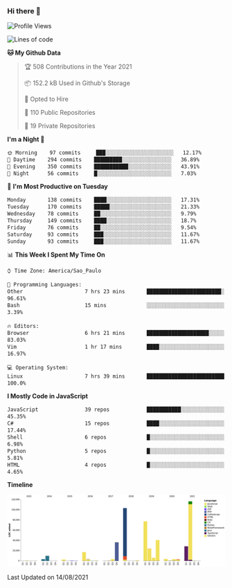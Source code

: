 ### Hi there 👋

<!--START_SECTION:waka-->
![Profile Views](http://img.shields.io/badge/Profile%20Views-30-blue)

![Lines of code](https://img.shields.io/badge/From%20Hello%20World%20I%27ve%20Written-485956%20lines%20of%20code-blue)

**🐱 My Github Data** 

> 🏆 508 Contributions in the Year 2021
 > 
> 📦 152.2 kB Used in Github's Storage 
 > 
> 💼 Opted to Hire
 > 
> 📜 110 Public Repositories 
 > 
> 🔑 19 Private Repositories  
 > 
**I'm a Night 🦉** 

```text
🌞 Morning    97 commits     ███░░░░░░░░░░░░░░░░░░░░░░   12.17% 
🌆 Daytime    294 commits    █████████░░░░░░░░░░░░░░░░   36.89% 
🌃 Evening    350 commits    ███████████░░░░░░░░░░░░░░   43.91% 
🌙 Night      56 commits     █░░░░░░░░░░░░░░░░░░░░░░░░   7.03%

```
📅 **I'm Most Productive on Tuesday** 

```text
Monday       138 commits    ████░░░░░░░░░░░░░░░░░░░░░   17.31% 
Tuesday      170 commits    █████░░░░░░░░░░░░░░░░░░░░   21.33% 
Wednesday    78 commits     ██░░░░░░░░░░░░░░░░░░░░░░░   9.79% 
Thursday     149 commits    ████░░░░░░░░░░░░░░░░░░░░░   18.7% 
Friday       76 commits     ██░░░░░░░░░░░░░░░░░░░░░░░   9.54% 
Saturday     93 commits     ███░░░░░░░░░░░░░░░░░░░░░░   11.67% 
Sunday       93 commits     ███░░░░░░░░░░░░░░░░░░░░░░   11.67%

```


📊 **This Week I Spent My Time On** 

```text
⌚︎ Time Zone: America/Sao_Paulo

💬 Programming Languages: 
Other                    7 hrs 23 mins       ████████████████████████░   96.61% 
Bash                     15 mins             ░░░░░░░░░░░░░░░░░░░░░░░░░   3.39%

🔥 Editors: 
Browser                  6 hrs 21 mins       ████████████████████░░░░░   83.03% 
Vim                      1 hr 17 mins        ████░░░░░░░░░░░░░░░░░░░░░   16.97%

💻 Operating System: 
Linux                    7 hrs 39 mins       █████████████████████████   100.0%

```

**I Mostly Code in JavaScript** 

```text
JavaScript               39 repos            ███████████░░░░░░░░░░░░░░   45.35% 
C#                       15 repos            ████░░░░░░░░░░░░░░░░░░░░░   17.44% 
Shell                    6 repos             █░░░░░░░░░░░░░░░░░░░░░░░░   6.98% 
Python                   5 repos             █░░░░░░░░░░░░░░░░░░░░░░░░   5.81% 
HTML                     4 repos             █░░░░░░░░░░░░░░░░░░░░░░░░   4.65%

```


**Timeline**

![Chart not found](https://raw.githubusercontent.com/jampow/jampow/master/charts/bar_graph.png) 


 Last Updated on 14/08/2021
<!--END_SECTION:waka-->
